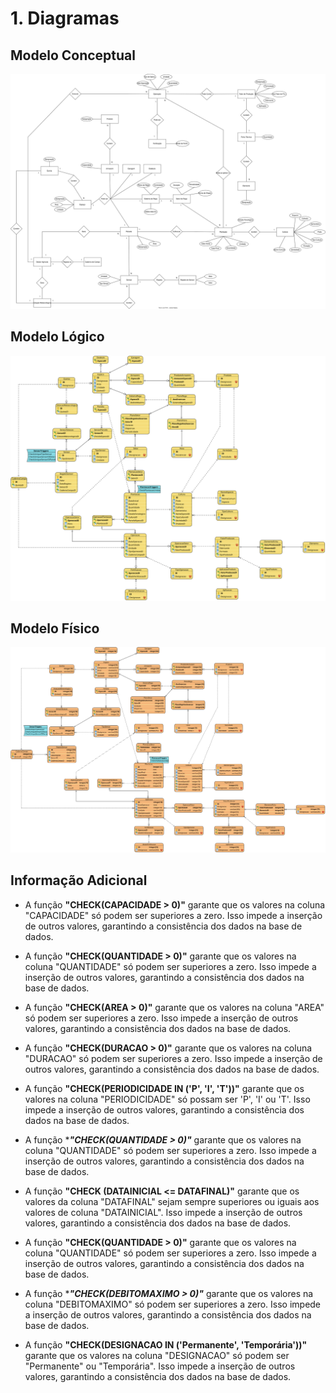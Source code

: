 
# 1. Diagramas

## Modelo Conceptual

![ModeloConceptual](svg/ConceptualModel.svg)

## Modelo Lógico

![ModeloLogico](svg/LogicalModel.svg)


## Modelo Físico
![ModeloFisico](svg/PhysicalModel.svg)

## Informação Adicional

 - A função **__"CHECK(CAPACIDADE > 0)"__**
    garante que os valores na coluna "CAPACIDADE" só podem ser superiores a zero.
    Isso impede a inserção de outros valores, garantindo a consistência dos dados na base de dados.

 - A função **__"CHECK(QUANTIDADE > 0)"__**
    garante que os valores na coluna "QUANTIDADE" só podem ser superiores a zero.
    Isso impede a inserção de outros valores, garantindo a consistência dos dados na base de dados.

 - A função **__"CHECK(AREA > 0)"__**
    garante que os valores na coluna "AREA" só podem ser superiores a zero.
    Isso impede a inserção de outros valores, garantindo a consistência dos dados na base de dados.

 - A função **__"CHECK(DURACAO > 0)"__**
    garante que os valores na coluna "DURACAO" só podem ser superiores a zero.
    Isso impede a inserção de outros valores, garantindo a consistência dos dados na base de dados.

 - A função **__"CHECK(PERIODICIDADE IN ('P', 'I', 'T'))"__**
    garante que os valores na coluna "PERIODICIDADE" só possam ser 'P', 'I' ou 'T'.
    Isso impede a inserção de outros valores, garantindo a consistência dos dados na base de dados.

 - A função **__"CHECK(QUANTIDADE > 0)"__*
    garante que os valores na coluna "QUANTIDADE" só podem ser superiores a zero.
    Isso impede a inserção de outros valores, garantindo a consistência dos dados na base de dados.

 - A função **__"CHECK (DATAINICIAL <= DATAFINAL)"__**
    garante que os valores da coluna "DATAFINAL" sejam sempre superiores ou iguais aos valores de coluna "DATAINICIAL".
    Isso impede a inserção de outros valores, garantindo a consistência dos dados na base de dados.

 - A função **__"CHECK(QUANTIDADE > 0)"__**
    garante que os valores na coluna "QUANTIDADE" só podem ser superiores a zero.
    Isso impede a inserção de outros valores, garantindo a consistência dos dados na base de dados.
    
 - A função **__"CHECK(DEBITOMAXIMO > 0)"__*
    garante que os valores na coluna "DEBITOMAXIMO" só podem ser superiores a zero.
    Isso impede a inserção de outros valores, garantindo a consistência dos dados na base de dados.

 - A função **__"CHECK(DESIGNACAO IN ('Permanente', 'Temporária'))"__**
    garante que os valores na coluna "DESIGNACAO" só podem ser "Permanente" ou "Temporária".
    Isso impede a inserção de outros valores, garantindo a consistência dos dados na base de dados.

